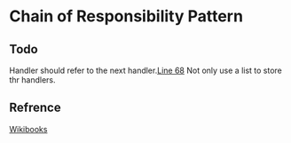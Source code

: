 Chain of Responsibility Pattern
===========================


Todo
------
Handler should refer to the next handler.[Line 68](#L86)
Not only use a list to store thr handlers.

Refrence
------------
[Wikibooks](http://en.wikibooks.org/wiki/Computer_Science_Design_Patterns/Chain_of_responsibility)
